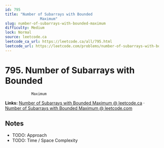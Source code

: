 ```yaml
--- 
id: 795
title: "Number of Subarrays with Bounded
                Maximum"
slug: number-of-subarrays-with-bounded-maximum
difficulty: Medium
lock: Normal
source: leetcode.ca
leetcode_ca_url: https://leetcode.ca/all/795.html
leetcode_url: https://leetcode.com/problems/number-of-subarrays-with-bounded-maximum/
---
```


# 795. Number of Subarrays with Bounded
                Maximum

**Links:** [Number of Subarrays with Bounded
                Maximum @ leetcode.ca](https://leetcode.ca/all/795.html) · [Number of Subarrays with Bounded
                Maximum @ leetcode.com](https://leetcode.com/problems/number-of-subarrays-with-bounded-maximum/)

## Notes
- TODO: Approach
- TODO: Time / Space Complexity
